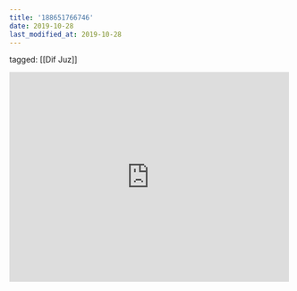```yaml
---
title: '188651766746'
date: 2019-10-28
last_modified_at: 2019-10-28
---
```

tagged: [[Dif Juz]]
<iframe allow="accelerometer; autoplay; clipboard-write; encrypted-media; gyroscope; picture-in-picture" allowfullscreen="" frameborder="0" height="375" id="youtube_iframe" src="https://www.youtube.com/embed/KsUJKPhd7BE?feature=oembed&amp;enablejsapi=1&amp;origin=https://safe.txmblr.com&amp;wmode=opaque" width="500"></iframe>